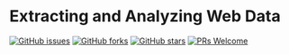 # Extracting and Analyzing Web Data
[![GitHub issues](https://img.shields.io/github/issues/Develop-Packt/Extracting-and-Analyzing-Web-Data.svg)](https://github.com/Develop-Packt/Extracting-and-Analyzing-Web-Data/issues)
[![GitHub forks](https://img.shields.io/github/forks/Develop-Packt/Extracting-and-Analyzing-Web-Data.svg)](https://github.com/Develop-Packt/Extracting-and-Analyzing-Web-Data/network)
[![GitHub stars](https://img.shields.io/github/stars/Develop-Packt/Extracting-and-Analyzing-Web-Data.svg)](https://github.com/Develop-Packt/Extracting-and-Analyzing-Web-Data/stargazers)
[![PRs Welcome](https://img.shields.io/badge/PRs-welcome-brightgreen.svg)](https://github.com/Develop-Packt/Extracting-and-Analyzing-Web-Data/pulls)
